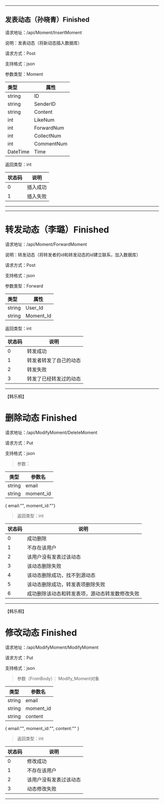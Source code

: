 ------

## 发表动态（孙晓青）Finished

请求地址：/api/Moment/InsertMoment

说明：发表动态（将新动态插入数据库）

请求方式：Post

支持格式：json

参数类型：Moment

| 类型     | 属性       |
| :------- | ---------- |
| string   | ID         |
| string   | SenderID   |
| string   | Content    |
| int      | LikeNum    |
| int      | ForwardNum |
| int      | CollectNum |
| int      | CommentNum |
| DateTime | Time       |

返回类型：int

| 状态码 | 说明     |
| ------ | -------- |
| 0      | 插入成功 |
| 1      | 插入失败 |

------
------

# 转发动态（李璐）Finished

请求地址：/api/Moment/ForwardMoment

说明：转发动态（将转发者的id和转发动态的id建立联系，加入数据库）

请求方式：Post

支持格式：json

参数类型：Forward

| 类型     | 属性       |
| :------- | ---------- |
| string   | User_Id      |
| string   | Moment_Id   |


返回类型：int

| 状态码 | 说明     |
| ------ | -------- |
| 0      | 转发成功 |
| 1      | 转发者转发了自己的动态 |
| 2      | 转发失败|
| 3      | 转发了已经转发过的动态|

------


【韩乐桐】
# 删除动态 Finished #
请求地址：/api/ModifyMoment/DeleteMoment   

请求方式：Put  

支持格式：json  
    

> 参数：   

| 类型 | 参数名 |
| --- | --- |
| string | email |
| string | moment_id |

{ email:"", moment_id:""}   


> 返回类型：int 

| 状态码 | 说明 |
| -- | -- |
| 0 | 成功删除 |
| 1 | 不存在该用户 |
| 2 | 该用户没有发表过该动态 |
| 3 | 该动态删除失败 |
| 4 | 该动态删除成功，找不到源动态 |
| 5 | 该动态删除成功，转发表项删除失败 |
| 6 | 成功删除该动态和转发表项，源动态转发数修改失败 |

-------------


【韩乐桐】
# 修改动态 Finished #
请求地址：/api/ModifyMoment/ModifyMoment  

请求方式：Put  

支持格式：json  
    

> 参数（FromBody）： Modify_Moment对象  

| 类型 | 参数名 |
| --- | --- |
| string | email |
| string | moment_id |
| string | content |

{ email:"", moment_id:"", content:"" }   


> 返回类型：int 

| 状态码 | 说明 |
| -- | -- |
| 0 | 修改成功 |
| 1 | 不存在该用户 |
| 2 | 该用户没有发表过该动态 |
| 3 | 动态修改失败 |

-------------

